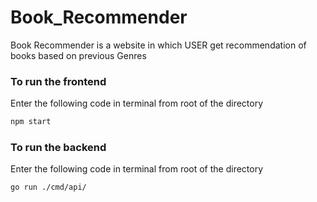 # Book_Recommender
Book Recommender is a website in which USER get recommendation of books based on previous Genres 

### To run the frontend 
Enter the following code in terminal from root of the directory
```bash
npm start
```
### To run the backend
Enter the following code in terminal from root of the directory
```bash
go run ./cmd/api/
```
